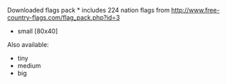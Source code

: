 Downloaded flags pack * includes 224 nation flags from http://www.free-country-flags.com/flag_pack.php?id=3

- small [80x40]

Also available:
- tiny
- medium
- big

